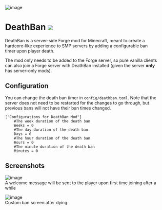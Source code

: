 ![image](https://user-images.githubusercontent.com/72771682/172119067-8b51be6d-2a66-403d-aca9-ad7182cef3c6.png)
# DeathBan [![](http://cf.way2muchnoise.eu/title/deathban.svg)](https://www.curseforge.com/minecraft/mc-mods/deathban)
DeathBan is a server-side Forge mod for Minecraft, meant to create a hardcore-like experience to SMP servers by adding a configurable ban timer upon player death.  

The mod only needs to be added to the Forge server, so pure vanilla clients can also join a Forge server with DeathBan installed (given the server **only** has server-only mods).

## Configuration
You can change the death ban timer in `config/deathban.toml`. Note that the server does not need to be restarted for the changes to go through, but previous bans will not have their ban times changed.

```
["Configurations for DeathBan Mod"]
	#The week duration of the death ban
	Weeks = 0
	#The day duration of the death ban
	Days = 0
	#The hour duration of the death ban
	Hours = 0
	#The minute duration of the death ban
	Minutes = 0
```

## Screenshots

![image](https://user-images.githubusercontent.com/72771682/172134395-c0679b91-fd49-4d9d-8887-9869a7bc10c5.png)\
A welcome message will be sent to the player upon first time joining after a while


![image](https://user-images.githubusercontent.com/72771682/172136970-00624438-0e3f-4beb-b0d0-035e9ae0fab4.png)\
Custom ban screen after dying

